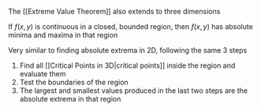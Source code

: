The [[Extreme Value Theorem]] also extends to three dimensions

If $f(x, y)$ is continuous in a closed, bounded region, then $f(x, y)$ has absolute minima and maxima in that region

Very similar to finding absolute extrema in 2D, following the same 3 steps

1. Find all [[Critical Points in 3D|critical points]] inside the region and evaluate them
2. Test the boundaries of the region
3. The largest and smallest values produced in the last two steps are the absolute extrema in that region

	
